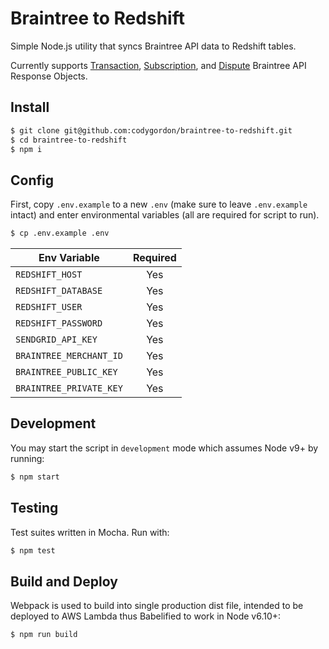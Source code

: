 # Braintree to Redshift

Simple Node.js utility that syncs Braintree API data to Redshift tables.

Currently supports [Transaction](https://developers.braintreepayments.com/reference/response/transaction/node), [Subscription](https://developers.braintreepayments.com/reference/response/subscription/node), and [Dispute](https://developers.braintreepayments.com/reference/response/dispute/node) Braintree API Response Objects.

## Install

```sh
$ git clone git@github.com:codygordon/braintree-to-redshift.git
$ cd braintree-to-redshift
$ npm i
```

## Config

First, copy `.env.example` to a new `.env` (make sure to leave `.env.example` intact) and enter environmental variables (all are required for script to run).

```sh
$ cp .env.example .env
```

| Env Variable | Required |
| ----------------- | :-----: |
| `REDSHIFT_HOST`  | Yes |
| `REDSHIFT_DATABASE` | Yes |
| `REDSHIFT_USER` | Yes |
| `REDSHIFT_PASSWORD` | Yes |
| `SENDGRID_API_KEY` | Yes |
| `BRAINTREE_MERCHANT_ID` | Yes |
| `BRAINTREE_PUBLIC_KEY` | Yes |
| `BRAINTREE_PRIVATE_KEY` | Yes |

## Development

You may start the script in `development` mode which assumes Node v9+ by running:

```sh
$ npm start
```

## Testing

Test suites written in Mocha. Run with:

```sh
$ npm test
```

## Build and Deploy

Webpack is used to build into single production dist file, intended to be deployed to AWS Lambda thus Babelified to work in Node v6.10+:

```sh
$ npm run build
```
